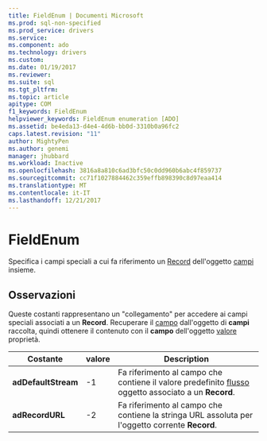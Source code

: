```yaml
---
title: FieldEnum | Documenti Microsoft
ms.prod: sql-non-specified
ms.prod_service: drivers
ms.service: 
ms.component: ado
ms.technology: drivers
ms.custom: 
ms.date: 01/19/2017
ms.reviewer: 
ms.suite: sql
ms.tgt_pltfrm: 
ms.topic: article
apitype: COM
f1_keywords: FieldEnum
helpviewer_keywords: FieldEnum enumeration [ADO]
ms.assetid: be4eda13-d4e4-4d6b-bb0d-3310b0a96fc2
caps.latest.revision: "11"
author: MightyPen
ms.author: genemi
manager: jhubbard
ms.workload: Inactive
ms.openlocfilehash: 3816a8a810c6ad3bfc50c0dd960b6abc4f859737
ms.sourcegitcommit: cc71f1027884462c359effb898390c8d97eaa414
ms.translationtype: MT
ms.contentlocale: it-IT
ms.lasthandoff: 12/21/2017
---
```

# <a name="fieldenum"></a>FieldEnum
Specifica i campi speciali a cui fa riferimento un [Record](../../../ado/reference/ado-api/record-object-ado.md) dell'oggetto [campi](../../../ado/reference/ado-api/fields-collection-ado.md) insieme.  
  
## <a name="remarks"></a>Osservazioni  
 Queste costanti rappresentano un "collegamento" per accedere ai campi speciali associati a un **Record**. Recuperare il [campo](../../../ado/reference/ado-api/field-object.md) dall'oggetto di **campi** raccolta, quindi ottenere il contenuto con il **campo** dell'oggetto [valore](../../../ado/reference/ado-api/value-property-ado.md) proprietà.  
  
|Costante|valore|Description|  
|--------------|-----------|-----------------|  
|**adDefaultStream**|-1|Fa riferimento al campo che contiene il valore predefinito [flusso](../../../ado/reference/ado-api/stream-object-ado.md) oggetto associato a un **Record**.|  
|**adRecordURL**|-2|Fa riferimento al campo che contiene la stringa URL assoluta per l'oggetto corrente **Record**.|
